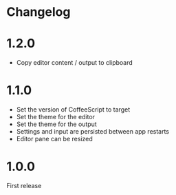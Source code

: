 # Changelog

# 1.2.0

- Copy editor content / output to clipboard

# 1.1.0

- Set the version of CoffeeScript to target
- Set the theme for the editor
- Set the theme for the output
- Settings and input are persisted between app restarts
- Editor pane can be resized

# 1.0.0

First release
